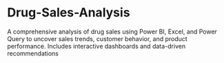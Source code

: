 # Drug-Sales-Analysis
A comprehensive analysis of drug sales using Power BI, Excel, and Power Query to uncover sales trends, customer behavior, and product performance. Includes interactive dashboards and data-driven recommendations
